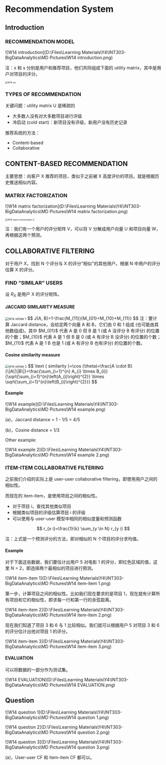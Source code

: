 # Recommendation System

## Introduction

### RECOMMENDATION MODEL

![W14 introduction](D:\Files\Learning Materials\Y4\INT303-BigDataAnalytics\MD Pictures\W14 introduction.png)

注：x 和 s 分别是用户和推荐项目，他们共同组成下面的 utility matrix，其中是用户对项目的评分。

<img src="D:\Files\Learning Materials\Y4\INT303-BigDataAnalytics\MD Pictures\W14 um.png" alt="W14 um" style="zoom:50%;" />

### TYPES OF RECOMMENDATION

关键问题：utility matrix U 是稀疏的

* 大多数人没有对大多数项目进行评级
* 冷启动 (cold start)：新项目没有评级，新用户没有历史记录

推荐系统的方法：

* Content-based
* Collaborative

## CONTENT-BASED RECOMMENDATION

主要思想：向客户 X 推荐的项目，类似于之前被 X 高度评价的项目。就是根据历史推送相似内容。

### MATRIX FACTORIZATION

![W14 matrix factorization](D:\Files\Learning Materials\Y4\INT303-BigDataAnalytics\MD Pictures\W14 matrix factorization.png)

<img src="D:\Files\Learning Materials\Y4\INT303-BigDataAnalytics\MD Pictures\W14 matrix factorization 2.png" alt="W14 matrix factorization 2" style="zoom: 50%;" />

注：我们有一个用户的评分矩阵 V，可以将 V 分解成用户向量 U 和项目向量 W，再根据这两个预测。

## COLLABORATIVE FILTERING

对于用户 X，找到 N 个评分与 X 的评分"相似"的其他用户。根据 N 中用户的评分估算 X 的评分。

### FIND “SIMILAR” USERS

设 $R_X$ 是用户 X 的评分矩阵。

#### JACCARD SIMILARITY MEASURE

<img src="D:\Files\Learning Materials\Y4\INT303-BigDataAnalytics\MD Pictures\W14 similar 1.png" alt="W14 similar 1" style="zoom:67%;" />
$$
J(A, B)=1-\frac{M_{11}}{M_{01}+M_{10}+M_{11}}
$$
注：要计算 Jaccard distance，会给定两个向量 A 和 B，它们由 0 和 1 组成 (也可能由其他数组成)。其中 $M_{01}$ 代表 A 是 0 但 B 是 1 (或 A 没评分 B 有评分) 的位置的个数；$M_{10}$ 代表 A 是 1 但 B 是 0 (或 A 有评分 B 没评分) 的位置的个数；$M_{11}$ 代表 A 是 1 B 也是 1 (或 A 有评分 B 也有评分) 的位置的个数。

#### Cosine similarity measure

<img src="D:\Files\Learning Materials\Y4\INT303-BigDataAnalytics\MD Pictures\W14 similar 2.png" alt="W14 similar 2" style="zoom:67%;" />
$$
\text { similarity }=\cos (\theta)=\frac{A \cdot B}{\|A\|\|B\|}=\frac{\sum_{i=1}^{n} A_{i} \times B_{i}}{\sqrt{\sum_{i=1}^{n}\left(A_{i}\right)^{2}} \times \sqrt{\sum_{i=1}^{n}\left(B_{i}\right)^{2}}}
$$

#### Example

![W14 example](D:\Files\Learning Materials\Y4\INT303-BigDataAnalytics\MD Pictures\W14 example.png)

(a)，Jaccard distance = 1 - 1/5 = 4/5

(b)，Cosine distance = 1/3



Other example:

![W14 example 2](D:\Files\Learning Materials\Y4\INT303-BigDataAnalytics\MD Pictures\W14 example 2.png)



### ITEM-ITEM COLLABORATIVE FILTERING

之前我们介绍的实际上是 user-user collaborative filtering，即使用用户之间的相似性。

而现在的 item-item，是使用项目之间的相似性。

* 对于项目 i，查找其他类似项目
* 根据类似项目的评级估算项目 i 的评级
* 可以使用与 user-user 模型中相同的相似度量和预测函数

$$
r_{x i}=\frac{1}{k} \sum_{y \in N} r_{y i}
$$

注：上式是一个预测评分的方法，即对相似的 N 个项目的评分求均值。

#### Example

对于下面这些数据，我们要估计出用户 5 对电影 1 的评分，即红色区域的值，这里 N = 2，即选择两个最相似的项目进行预测。

![W14 item-item 1](D:\Files\Learning Materials\Y4\INT303-BigDataAnalytics\MD Pictures\W14 item-item 1.png)

第一步，计算项目之间的相似性。比如我们现在要求的是项目 1，现在就有计算所有项目和它的相似性，即求每一行和第一行的余弦距离。

![W14 item-item 2](D:\Files\Learning Materials\Y4\INT303-BigDataAnalytics\MD Pictures\W14 item-item 2.png)

现在我们知道了项目 3 和 6 与 1 比较相似。我们就可以根据用户 5 对项目 3 和 6 的评分估计出他对项目 1 的评分。

![W14 item-item 3](D:\Files\Learning Materials\Y4\INT303-BigDataAnalytics\MD Pictures\W14 item-item 3.png)



#### EVALUATION

可以将数据的一部分作为测试集。

![W14 EVALUATION](D:\Files\Learning Materials\Y4\INT303-BigDataAnalytics\MD Pictures\W14 EVALUATION.png)

## Question

![W14 question 1](D:\Files\Learning Materials\Y4\INT303-BigDataAnalytics\MD Pictures\W14 question 1.png)

![W14 question 2](D:\Files\Learning Materials\Y4\INT303-BigDataAnalytics\MD Pictures\W14 question 2.png)

![W14 question 3](D:\Files\Learning Materials\Y4\INT303-BigDataAnalytics\MD Pictures\W14 question 3.png)

(a)，User-user CF 和 item-item CF 都可以。
